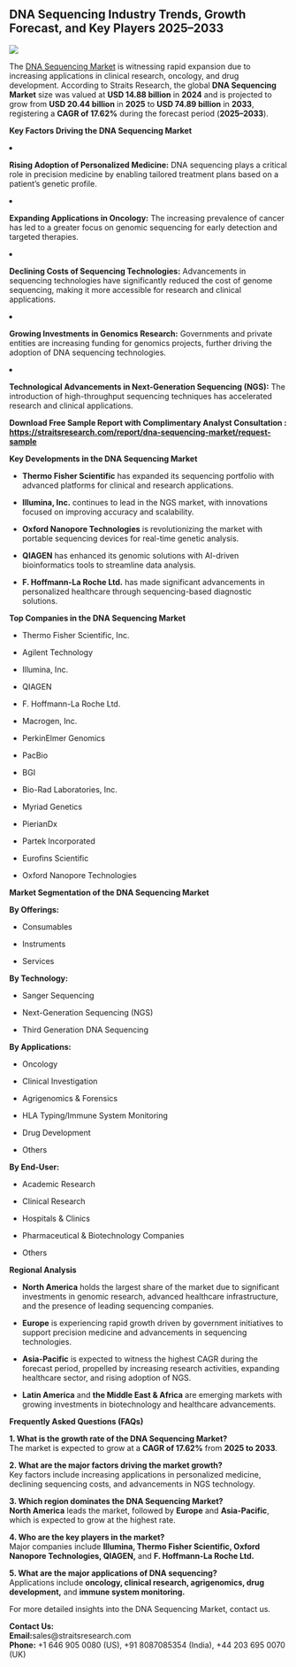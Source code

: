 <h2 data-pm-slice="">DNA Sequencing Industry Trends, Growth Forecast, and Key Players 2025&ndash;2033</h2>
<img src="https://cdn.hashnode.com/res/hashnode/image/upload/v1739941951073/083bdda2-0ad0-4f98-bf1b-8ec6561a3dfe.png?w=1600&h=840&fit=crop&crop=entropy&auto=compress,format&format=webp">
<p data-pm-slice="">The <a href="https://straitsresearch.com/report/dna-sequencing-market/">DNA Sequencing Market</a>&nbsp;is witnessing rapid expansion due to increasing applications in clinical research, oncology, and drug development. According to Straits Research, the global <strong>DNA Sequencing Market</strong> size was valued at <strong>USD 14.88 billion</strong> in <strong>2024</strong> and is projected to grow from <strong>USD 20.44 billion</strong> in <strong>2025</strong> to <strong>USD 74.89 billion</strong> in <strong>2033</strong>, registering a <strong>CAGR of 17.62%</strong> during the forecast period (<strong>2025&ndash;2033</strong>).</p>
<p><strong>Key Factors Driving the DNA Sequencing Market</strong></p
<ol start="" data-spread="">
<li>
<p><strong>Rising Adoption of Personalized Medicine:</strong> DNA sequencing plays a critical role in precision medicine by enabling tailored treatment plans based on a patient&rsquo;s genetic profile.</p>
</li>
<li>
<p><strong>Expanding Applications in Oncology:</strong> The increasing prevalence of cancer has led to a greater focus on genomic sequencing for early detection and targeted therapies.</p>
</li>
<li>
<p><strong>Declining Costs of Sequencing Technologies:</strong> Advancements in sequencing technologies have significantly reduced the cost of genome sequencing, making it more accessible for research and clinical applications.</p>
</li>
<li>
<p><strong>Growing Investments in Genomics Research:</strong> Governments and private entities are increasing funding for genomics projects, further driving the adoption of DNA sequencing technologies.</p>
</li>
<li>
<p><strong>Technological Advancements in Next-Generation Sequencing (NGS):</strong> The introduction of high-throughput sequencing techniques has accelerated research and clinical applications.</p>
</li>
</ol>
<p><strong>Download Free Sample Report with&nbsp;Complimentary Analyst Consultation : <a href="https://straitsresearch.com/report/dna-sequencing-market/request-sample">https://straitsresearch.com/report/dna-sequencing-market/request-sample</a><br /></strong></p>
<p><strong>Key Developments in the DNA Sequencing Market</strong></p>
<ul data-spread="">
<li>
<p><strong>Thermo Fisher Scientific</strong> has expanded its sequencing portfolio with advanced platforms for clinical and research applications.</p>
</li>
<li>
<p><strong>Illumina, Inc.</strong> continues to lead in the NGS market, with innovations focused on improving accuracy and scalability.</p>
</li>
<li>
<p><strong>Oxford Nanopore Technologies</strong> is revolutionizing the market with portable sequencing devices for real-time genetic analysis.</p>
</li>
<li>
<p><strong>QIAGEN</strong> has enhanced its genomic solutions with AI-driven bioinformatics tools to streamline data analysis.</p>
</li>
<li>
<p><strong>F. Hoffmann-La Roche Ltd.</strong> has made significant advancements in personalized healthcare through sequencing-based diagnostic solutions.</p>
</li>
</ul>
<p><strong>Top Companies in the DNA Sequencing Market</strong></p>
<ul data-spread="">
<li>
<p>Thermo Fisher Scientific, Inc.</p>
</li>
<li>
<p>Agilent Technology</p>
</li>
<li>
<p>Illumina, Inc.</p>
</li>
<li>
<p>QIAGEN</p>
</li>
<li>
<p>F. Hoffmann-La Roche Ltd.</p>
</li>
<li>
<p>Macrogen, Inc.</p>
</li>
<li>
<p>PerkinElmer Genomics</p>
</li>
<li>
<p>PacBio</p>
</li>
<li>
<p>BGI</p>
</li>
<li>
<p>Bio-Rad Laboratories, Inc.</p>
</li>
<li>
<p>Myriad Genetics</p>
</li>
<li>
<p>PierianDx</p>
</li>
<li>
<p>Partek Incorporated</p>
</li>
<li>
<p>Eurofins Scientific</p>
</li>
<li>
<p>Oxford Nanopore Technologies</p>
</li>
</ul>
<p><strong>Market Segmentation of the DNA Sequencing Market</strong></p>
<p><strong>By Offerings:</strong></p>
<ul data-spread="">
<li>
<p>Consumables</p>
</li>
<li>
<p>Instruments</p>
</li>
<li>
<p>Services</p>
</li>
</ul>
<p><strong>By Technology:</strong></p>
<ul data-spread="">
<li>
<p>Sanger Sequencing</p>
</li>
<li>
<p>Next-Generation Sequencing (NGS)</p>
</li>
<li>
<p>Third Generation DNA Sequencing</p>
</li>
</ul>
<p><strong>By Applications:</strong></p>
<ul data-spread="">
<li>
<p>Oncology</p>
</li>
<li>
<p>Clinical Investigation</p>
</li>
<li>
<p>Agrigenomics &amp; Forensics</p>
</li>
<li>
<p>HLA Typing/Immune System Monitoring</p>
</li>
<li>
<p>Drug Development</p>
</li>
<li>
<p>Others</p>
</li>
</ul>
<p><strong>By End-User:</strong></p>
<ul data-spread="">
<li>
<p>Academic Research</p>
</li>
<li>
<p>Clinical Research</p>
</li>
<li>
<p>Hospitals &amp; Clinics</p>
</li>
<li>
<p>Pharmaceutical &amp; Biotechnology Companies</p>
</li>
<li>
<p>Others</p>
</li>
</ul>
<p><strong>Regional Analysis</strong></p>
<ul data-spread="">
<li>
<p><strong>North America</strong> holds the largest share of the market due to significant investments in genomic research, advanced healthcare infrastructure, and the presence of leading sequencing companies.</p>
</li>
<li>
<p><strong>Europe</strong> is experiencing rapid growth driven by government initiatives to support precision medicine and advancements in sequencing technologies.</p>
</li>
<li>
<p><strong>Asia-Pacific</strong> is expected to witness the highest CAGR during the forecast period, propelled by increasing research activities, expanding healthcare sector, and rising adoption of NGS.</p>
</li>
<li>
<p><strong>Latin America</strong> and <strong>the Middle East &amp; Africa</strong> are emerging markets with growing investments in biotechnology and healthcare advancements.</p>
</li>
</ul>
<p><strong>Frequently Asked Questions (FAQs)</strong></p>
<p><strong>1. What is the growth rate of the DNA Sequencing Market?</strong><br />The market is expected to grow at a <strong>CAGR of 17.62%</strong> from <strong>2025 to 2033</strong>.</p>
<p><strong>2. What are the major factors driving the market growth?</strong><br />Key factors include increasing applications in personalized medicine, declining sequencing costs, and advancements in NGS technology.</p>
<p><strong>3. Which region dominates the DNA Sequencing Market?</strong><br /><strong>North America</strong> leads the market, followed by <strong>Europe</strong> and <strong>Asia-Pacific</strong>, which is expected to grow at the highest rate.</p>
<p><strong>4. Who are the key players in the market?</strong><br />Major companies include <strong>Illumina, Thermo Fisher Scientific, Oxford Nanopore Technologies, QIAGEN,</strong> and <strong>F. Hoffmann-La Roche Ltd.</strong></p>
<p><strong>5. What are the major applications of DNA sequencing?</strong><br />Applications include <strong>oncology, clinical research, agrigenomics, drug development,</strong> and <strong>immune system monitoring.</strong></p>
<p>For more detailed insights into the DNA Sequencing Market, contact us.</p>
<p><strong>Contact Us:</strong><br /><strong>Email:</strong><a>sales@straitsresearch.com</a><br /><strong>Phone:</strong> +1 646 905 0080 (US), +91 8087085354 (India), +44 203 695 0070 (UK)</p>
